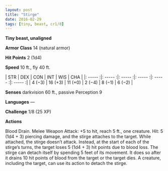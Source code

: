 ```yaml
---
layout: post
title: "Stirge"
date: 2016-02-29
tags: [tiny, beast, cr1/8]
---
```


**Tiny beast, unaligned**

**Armor Class** 14 (natural armor)

**Hit Points** 2 (1d4)

**Speed** 10 ft., fly 40 ft.

|   STR   |   DEX   |   CON   |   INT   |   WIS   |   CHA   |
|: ----- :|: ----- :|: ----- :|: ----- :|: ----- :|: ----- :|
| 4 (−3) | 16 (+3) | 11 (+0) | 2 (−4) | 8 (−1) | 6 (−2) |



**Senses** darkvision 60 ft., passive Perception 9 

**Languages** — 

**Challenge** 1/8 (25 XP) 

**Actions** 

Blood Drain. Melee Weapon Attack: +5 to hit, reach 5 ft., one creature. Hit: 5 (1d4 + 3) piercing damage, and the stirge attaches to the target. While attached, the stirge doesn’t attack. Instead, at the start of each of the stirge’s turns, the target loses 5 (1d4 + 3) hit points due to blood loss. The stirge can detach itself by spending 5 feet of its movement. It does so after it drains 10 hit points of blood from the target or the target dies. A creature, including the target, can use its action to detach the stirge.